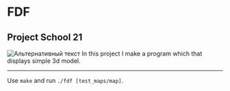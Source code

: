 # FDF

## Project School 21
![Альтернативный текст](/путь/к/изображению.jpg)
In this project I make a program which that displays simple 3d model.
***
Use `make` and run `./fdf [test_maps/map]`.
